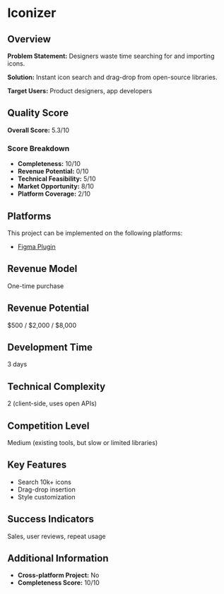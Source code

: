 # Iconizer

## Overview
**Problem Statement:** Designers waste time searching for and importing icons.

**Solution:** Instant icon search and drag-drop from open-source libraries.

**Target Users:** Product designers, app developers

## Quality Score
**Overall Score:** 5.3/10

### Score Breakdown
- **Completeness:** 10/10
- **Revenue Potential:** 0/10
- **Technical Feasibility:** 5/10
- **Market Opportunity:** 8/10
- **Platform Coverage:** 2/10

## Platforms
This project can be implemented on the following platforms:
- [Figma Plugin](./platforms/figma-plugin/)

## Revenue Model
One-time purchase

## Revenue Potential
$500 / $2,000 / $8,000

## Development Time
3 days

## Technical Complexity
2 (client-side, uses open APIs)

## Competition Level
Medium (existing tools, but slow or limited libraries)

## Key Features
- Search 10k+ icons
- Drag-drop insertion
- Style customization

## Success Indicators
Sales, user reviews, repeat usage

## Additional Information
- **Cross-platform Project:** No
- **Completeness Score:** 10/10
